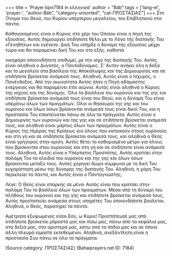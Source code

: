 +++
title = 'Prayer bpn7184 in ελληνικά'
author = "Báb"
tags = ['lang-el', 'prayer-', "author-Báb", "category-unsorted", "cat-ΠΡΟΣΤΑΣΙΑΣ"]
+++
Στο Όνοµα του Θεού, του Κυρίου υπέρτερου µεγαλείου, του Επιβλητικού στα πάντα.

Καθαγιασµένος είναι ο Κύριος στο χέρι του Οποίου είναι η πηγή της εξουσίας. Αυτός δηµιουργεί οτιδήποτε θέλει µε το Λόγο της διαταγής Του «Γενηθήτω» και εγένετο. ∆ική Του υπήρξε η δύναµη της εξουσίας µέχρι τώρα και θα παραµείνει δική Του και στο εξής. καθιστά

νικηφόρο οποιονδήποτε επιθυµεί, µε την ισχύ της διαταγής Του. Αυτός είναι αληθινά ο ∆υνατός, ο Παντοδύναµος. Σ’ Αυτόν ανήκει όλη η δόξα και το µεγαλείο στα βασίλεια της Αποκάλυψης και της ∆ηµιουργίας και σε οτιδήποτε βρίσκεται ανάµεσά τους. Αληθινά, Αυτός είναι ο Ισχυρός, ο Πανένδοξος. Από την αιωνιότητα Αυτός ήταν η Πηγή αδάµαστης ενέργειας και θα παραµείνει έτσι αιώνια. Αυτός είναι αληθινά ο Κύριος της ισχύος και της δύναµης. Όλα τα βασίλεια του ουρανού και της γης και οτιδήποτε βρίσκεται ανάµεσά τους είναι του Θεού, και η δύναµή Του είναι υπεράνω όλων των πραγµάτων. Όλοι οι θησαυροί της γης και του ουρανού και όλων όσων βρίσκονται ανάµεσά τους είναι δικοί Του, και η προστασία Του επεκτείνεται πάνω σε όλα τα πράγµατα. Αυτός είναι ο ∆ηµιουργός των ουρανών και της γης και σε οτιδήποτε βρίσκεται ανάµεσά τους, και αληθινά είναι µάρτυς όλων των πραγµάτων. Αυτός είναι ο Κύριος της Ηµέρας της Κρίσεως για όλους που κατοικούν στους ουρανούς και στη γη και σε οτιδήποτε βρίσκεται ανάµεσά τους, και αληθινά ο Θεός είναι γρήγορος στην κρίση. Αυτός θέτει το καθορισµένο µέτρο για όλους που βρίσκονται στου ουρανούς και στη γη και σε οτιδήποτε είναι ανάµεσά τους. Αληθινά, Αυτός είναι ο Υπέρτατος Προστάτης. Αυτός κρατάει στην παλάµη Του τα κλειδιά του ουρανού και της γης και όλων όσων βρίσκονται µεταξύ τους. Αυτός χορηγεί δώρα σύµφωνα µε τη δική Του ευχαρίστηση µέσω της δύναµης της διαταγής Του. Αληθινά, η χάρη Του περικλείει τα πάντα, και Αυτός είναι ο Παντογνώστης.

Λέγε: Ο Θεός είναι επαρκής σε µένα· Αυτός είναι που κρατάει στην παλάµη Του το βασίλειο όλων των πραγµάτων. Μέσα από τη δύναµη του πλήθους του ουρανού και της γης και οτιδήποτε βρίσκεται ανάµεσά τους, Αυτός προστατεύει ανάµεσα στους υπηρέτες Του οποιονδήποτε βούλεται. Αληθινά, ο Θεός, παρατηρεί τα πάντα.

Αµέτρητα εξυψωµένος είσαι Εσύ, ω Κύριε! Προστάτευσέ µας από οτιδήποτε βρίσκεται µπροστά µας και πίσω µας, πάνω από τα κεφάλια µας, στα δεξιά µας, στα αριστερά µας, κάτω από τα πόδια µας και σε όποια άλλη πλευρά είµαστε εκτεθειµένοι. Αληθινά, ανεξάντλητη είναι η προστασία Σου πάνω σε όλα τα πράγµατα.

(Source category: ΠΡΟΣΤΑΣΙΑΣ)
(Bahaiprayers.net ID: 7184)

